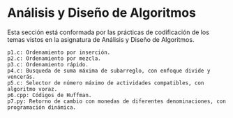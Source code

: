 # Análisis y Diseño de Algoritmos
Esta sección está conformada por las prácticas de codificación de los temas vistos en la asignatura de Análisis y Diseño de Algoritmos.

	p1.c: Ordenamiento por inserción.
	p2.c: Ordenamiento por mezcla.
	p3.c: Ordenamiento rápido.
	p4.c: Busqueda de suma máxima de subarreglo, con enfoque divide y vencerás.
	p5.c: Selector de número máximo de actividades compatibles, con algoritmo voraz.
	p6.cpp: Códigos de Huffman.
	p7.py: Retorno de cambio con monedas de diferentes denominaciones, con programación dinámica.
